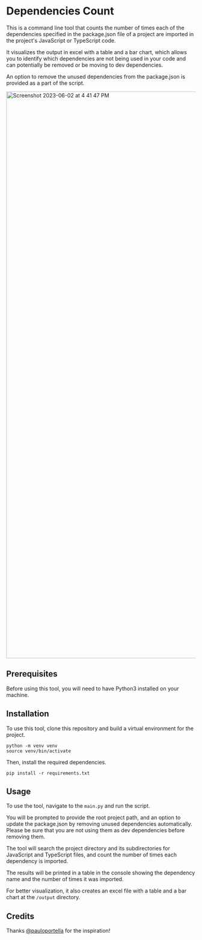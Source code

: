 # Dependencies Count

This is a command line tool that counts the number of times each of the dependencies specified in the package.json file of a project are imported in the project's JavaScript or TypeScript code.

It visualizes the output in excel with a table and a bar chart, which allows you to identify which dependencies are not being used in your code and can potentially be removed or be moving to dev dependencies.

An option to remove the unused dependencies from the package.json is provided as a part of the script.

<img width="1508" alt="Screenshot 2023-06-02 at 4 41 47 PM" src="https://github.com/markkong30/dependencies-count/assets/94219999/0b466a05-9c5c-4cba-8dba-f34acc463fa1">

## Prerequisites

Before using this tool, you will need to have Python3 installed on your machine.

## Installation

To use this tool, clone this repository and build a virtual environment for the project.

```
python -m venv venv
source venv/bin/activate
```

Then, install the required dependencies.

```
pip install -r requirements.txt
```

## Usage

To use the tool, navigate to the `main.py` and run the script.

You will be prompted to provide the root project path, and an option to update the package.json by removing unused dependencies automatically. Please be sure that you are not using them as dev dependencies before removing them.

The tool will search the project directory and its subdirectories for JavaScript and TypeScript files, and count the number of times each dependency is imported.

The results will be printed in a table in the console showing the dependency name and the number of times it was imported.

For better visualization, it also creates an excel file with a table and a bar chart at the `/output` directory.

## Credits

Thanks [@pauloportella](https://github.com/pauloportella) for the inspiration!
